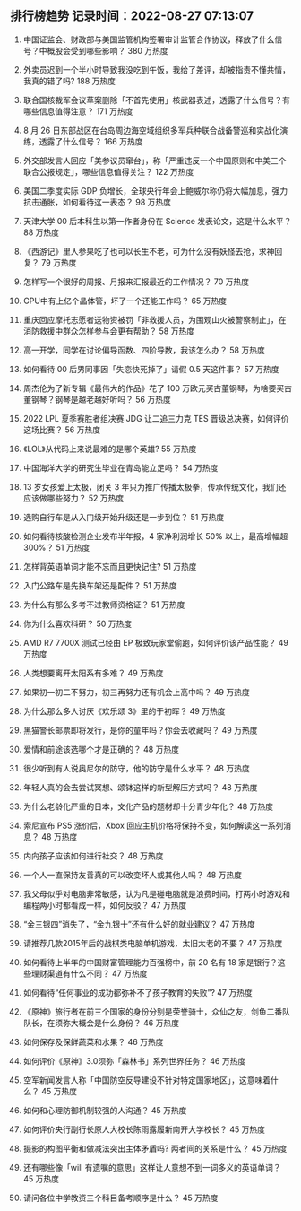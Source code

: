 
## 排行榜趋势 记录时间：2022-08-27 07:13:07
  
  1. 中国证监会、财政部与美国监管机构签署审计监管合作协议，释放了什么信号？中概股会受到哪些影响？ 380 万热度
    
  2. 外卖员迟到一个半小时导致我没吃到午饭，我给了差评，却被指责不懂共情，我真的错了吗? 188 万热度
    
  3. 联合国核裁军会议草案删除「不首先使用」核武器表述，透露了什么信号？有哪些信息值得注意？ 171 万热度
    
  4. 8 月 26 日东部战区在台岛周边海空域组织多军兵种联合战备警巡和实战化演练，透露了什么信号？ 166 万热度
    
  5. 外交部发言人回应「美参议员窜台」，称「严重违反一个中国原则和中美三个联合公报规定」，哪些信息值得关注？ 122 万热度
    
  6. 美国二季度实际 GDP 负增长，全球央行年会上鲍威尔称仍将大幅加息，强力抗击通胀，如何看待这一表态？ 98 万热度
    
  7. 天津大学 00 后本科生以第一作者身份在 Science 发表论文，这是什么水平？ 88 万热度
    
  8. 《西游记》里人参果吃了也可以长生不老，可为什么没有妖怪去抢，求神回复？ 79 万热度
    
  9. 怎样写一个很好的周报、月报来汇报最近的工作情况？ 70 万热度
    
  10. CPU中有上亿个晶体管，坏了一个还能工作吗？ 65 万热度
    
  11. 重庆回应摩托志愿者送物资被罚「非救援人员，为围观山火被警察制止」，在消防救援中群众怎样参与会更有帮助？ 58 万热度
    
  12. 高一开学，同学在讨论偏导函数、四阶导数，我该怎么办？ 58 万热度
    
  13. 如何看待 00 后男同事因「失恋快死掉了」请假 0.5 天这件事？ 57 万热度
    
  14. 周杰伦为了新专辑《最伟大的作品》花了 100 万欧元买古董钢琴，为啥要买古董钢琴？钢琴是越老越好听吗？ 56 万热度
    
  15. 2022 LPL 夏季赛胜者组决赛 JDG 让二追三力克 TES 晋级总决赛，如何评价这场比赛？ 56 万热度
    
  16. 《LOL》从代码上来说最难的是哪个英雄? 55 万热度
    
  17. 中国海洋大学的研究生毕业在青岛能立足吗？ 54 万热度
    
  18. 13 岁女孩爱上太极，闭关 3 年只为推广传播太极拳，传承传统文化，我们还应该做哪些努力？ 52 万热度
    
  19. 选购自行车是从入门级开始升级还是一步到位？ 51 万热度
    
  20. 如何看待核酸检测企业发布半年报，4 家净利润增长 50% 以上，最高增幅超 300%？ 51 万热度
    
  21. 怎样背英语单词才能不忘而且更快记住? 51 万热度
    
  22. 入门公路车是先换车架还是配件？ 51 万热度
    
  23. 为什么有那么多考不过教师资格证？ 51 万热度
    
  24. 你为什么喜欢科研？ 50 万热度
    
  25. AMD R7 7700X 测试已经由 EP 极致玩家堂偷跑，如何评价该产品性能？ 49 万热度
    
  26. 人类想要离开太阳系有多难？ 49 万热度
    
  27. 如果初一初二不努力，初三再努力还有机会上高中吗？ 49 万热度
    
  28. 为什么那么多人讨厌《欢乐颂 3》里的于初晖？ 49 万热度
    
  29. 黑猫警长邮票即将发行，是你的童年吗？你会去收藏吗？ 49 万热度
    
  30. 爱情和前途该选哪个才是正确的？ 48 万热度
    
  31. 很少听到有人说奥尼尔的防守，他的防守是什么水平？ 48 万热度
    
  32. 年轻人真的会去尝试冥想、颂钵这样的新型解压方式吗？ 48 万热度
    
  33. 为什么老龄化严重的日本，文化产品的题材却十分青少年化？ 48 万热度
    
  34. 索尼宣布 PS5 涨价后，Xbox 回应主机价格将保持不变，如何解读这一系列消息？ 48 万热度
    
  35. 内向孩子应该如何进行社交？ 48 万热度
    
  36. 一个人一直保持友善真的可以改变坏人或其他人吗？ 48 万热度
    
  37. 我父母似乎对电脑非常敏感，认为凡是碰电脑就是浪费时间，打两小时游戏和编程两小时都看成一样，如何反驳？ 47 万热度
    
  38. “金三银四”消失了，“金九银十”还有什么好的就业建议？ 47 万热度
    
  39. 请推荐几款2015年后的战棋类电脑单机游戏，太旧太老的不要？ 47 万热度
    
  40. 如何看待上半年的中国财富管理能力百强榜中，前 20 名有 18 家是银行？这些理财渠道有什么不同？ 47 万热度
    
  41. 如何看待“任何事业的成功都弥补不了孩子教育的失败”? 47 万热度
    
  42. 《原神》旅行者在前三个国家的身份分别是荣誉骑士，众仙之友，剑鱼二番队队长，在须弥大概会是什么身份？ 46 万热度
    
  43. 如何保存及保鲜蔬菜和水果？ 46 万热度
    
  44. 如何评价《原神》3.0须弥「森林书」系列世界任务？ 46 万热度
    
  45. 空军新闻发言人称「中国防空反导建设不针对特定国家地区」，这意味着什么？ 45 万热度
    
  46. 如何和心理防御机制较强的人沟通？ 45 万热度
    
  47. 如何评价央行副行长原人大校长陈雨露履新南开大学校长？ 45 万热度
    
  48. 摄影的构图平衡和做减法突出主体矛盾吗? 两者间的关系是什么？ 45 万热度
    
  49. 还有哪些像「will 有遗嘱的意思」这样让人意想不到一词多义的英语单词？ 45 万热度
    
  50. 请问各位中学教资三个科目备考顺序是什么？ 45 万热度
    